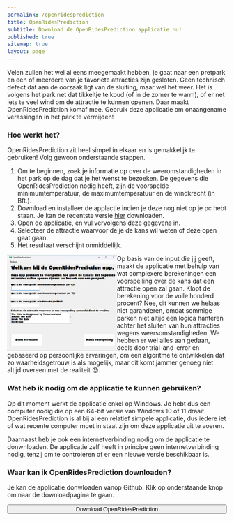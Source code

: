 ```yaml
---
permalink: /openridesprediction
title: OpenRidesPrediction
subtitle: Download de OpenRidesPrediction applicatie nu!
published: true
sitemap: true
layout: page
---
```


<html>
<head>
<script id="Cookiebot" src="https://consent.cookiebot.com/uc.js" data-cbid="c28446f3-a71f-463a-aa45-61d022871281" data-blockingmode="auto" type="text/javascript"></script>

<!-- Google tag (gtag.js) -->
<script async src="https://www.googletagmanager.com/gtag/js?id=G-2VNWEQRXBG"></script>
<script>
  window.dataLayer = window.dataLayer || [];
  function gtag(){dataLayer.push(arguments);}
  gtag('js', new Date());

  gtag('config', 'G-2VNWEQRXBG');
</script>

</head>

<body>
<p>Velen zullen het wel al eens meegemaakt hebben, je gaat naar een pretpark en een of meerdere van je favoriete attracties zijn gesloten. Geen technisch defect dat aan de oorzaak ligt van de sluiting, maar wel het weer. Het is volgens het park net dat tikkeltje te koud (of in de zomer te warm), of er net iets te veel wind om de attractie te kunnen openen. Daar maakt OpenRidesPrediction komaf mee. Gebruik deze applicatie om onaangename verassingen in het park te vermijden!</p>

<h3>Hoe werkt het?</h3>
<p>OpenRidesPrediction zit heel simpel in elkaar en is gemakkelijk te gebruiken! Volg gewoon onderstaande stappen.</p>

<ol>
<li>Om te beginnen, zoek je informatie op over de weeromstandigheden in het park op de dag dat je het wenst te bezoeken. De gegevens die OpenRidesPrediction nodig heeft, zijn de voorspelde minimumtemperatuur, de maximumtemperatuur en de windkracht (in Bft.).</li>
<li>Download en installeer de applactie indien je deze nog niet op je pc hebt staan. Je kan de recentste versie <a href="https://github.com/fury106/OpenRidesPrediction/releases/latest" target="_blank">hier</a> downloaden.</li>
<li>Open de applicatie, en vul vervolgens deze gegevens in.</li>
<li>Selecteer de attractie waarvoor de je de kans wil weten of deze open gaat gaan.</li>
<li>Het resultaat verschijnt onmiddellijk.</li>
</ol>

<p><img src="/img/openridesprediction.png" alt="Screenshot OpenRidesPrediction" style="float:left;width:50%;">Op basis van de input die jij geeft, maakt de applicatie met behulp van wat complexere berekeningen een voorspelling over de kans dat een attractie open zal gaan. Klopt de berekening voor de volle honderd procent? Nee, dit kunnen we helaas niet garanderen, omdat sommige parken niet altijd een logica hanteren achter het sluiten van hun attracties wegens weersomstandigheden. We hebben er wel alles aan gedaan, deels door trial-and-error en gebaseerd op persoonlijke ervaringen, om een algoritme te ontwikkelen dat zo waarheidsgetrouw is als mogelijk, maar dit komt jammer genoeg niet altijd overeen met de realiteit &#x1F613;.</p>

<h3>Wat heb ik nodig om de applicatie te kunnen gebruiken?</h3>

<p> Op dit moment werkt de applicatie enkel op Windows. Je hebt dus een computer nodig die op een 64-bit versie van Windows 10 of 11 draait. OpenRidesPrediction is al bij al een relatief simpele applicatie, dus iedere iet of wat recente computer moet in staat zijn om deze applicatie uit te voeren.</p>
<p> Daarnaast heb je ook een internetverbinding nodig om de applicatie te donwnloaden. De applicatie zelf heeft in principe geen internetverbinding nodig, tenzij om te controleren of er een nieuwe versie beschikbaar is.</p>

<h3>Waar kan ik OpenRidesPrediction downloaden?</h3>

<p>Je kan de applicatie donwloaden vanop Github. Klik op onderstaande knop om naar de downloadpagina te gaan.</p>

<a href="https://github.com/fury106/OpenRidesPrediction/releases/latest" target="_blank"><button class="btn" style="width:100%"><i class="fa fa-download"></i> Download OpenRidesPrediction</button></a>
</body>
</html>